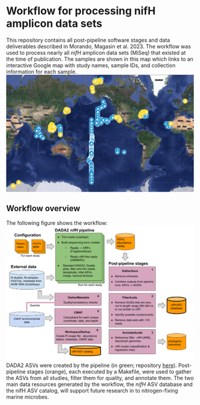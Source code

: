 # Workflow for processing nifH amplicon data sets

This repository contains all post-pipeline software stages and data deliverables described in Morando, Magasin et al. 2023.  The workflow was used to process nearly all _nifH_ amplicon data sets (MiSeq) that existed at the time of publication. The samples are shown in this map which links to an interactive Google map with study names, sample IDs, and collection information for each sample.
[![These are all the studies in our paper](Morando_Magasin_et_al_2023_studies_used.png)](https://www.google.com/maps/d/embed?mid=1M8ZCYmVIuLwEC-o1Ux_6m--uxgBIu_Q&ehbc=2E312F)


## Workflow overview
The following figure shows the workflow:
![Overview of DADA2 niH workflow](workflow_overview.png)
DADA2 ASVs were created by the pipeline (in green; repository [here](https://github.com/jdmagasin/nifH_amplicons_DADA2)). Post-pipeline stages (orange), each executed by a Makefile, were used to gather the ASVs from all studies, filter them for quality, and annotate them.  The two main data resources generated by the workflow, the _nifH_ ASV database and the nifH ASV catalog, will support future research in to nitrogen-fixing marine microbes.
